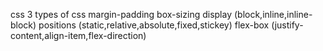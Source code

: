 css 3 types of css
margin-padding
box-sizing
display (block,inline,inline-block)
positions (static,relative,absolute,fixed,stickey)
flex-box (justify-content,align-item,flex-direction)
